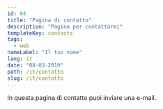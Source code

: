 ```yaml
---
id: 04
title: "Pagina di contatto"
description: "Pagina per contattarmi"
templateKey: contacts
tags:
  - web
nameLabel: "Il tuo nome"
lang: it
date: "08-03-2019"
path: /it/contatto
slug: /it/contatto
---
```


In questa pagina di contatto puoi inviare una e-mail.
